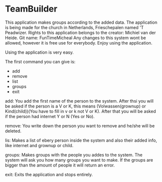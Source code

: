 # TeamBuilder
This application makes groups according to the added data. 
The application is being made for the church in Netherlands, Frieschepalen named 'T Peadwizer.
Rights to this application belongs to the creator: Michiel van der Heide. 
Git name: FunTimeMicheal
Any changes to this system wont be allowed, however it is free use for everybody.
Enjoy using the application.

Using the application is very easy.
 
The first command you can give is:
- add
- remove
- list
- groups
- exit

add:
You add the first name of the person to the system. 
After thsi you will be asked if the person is a V or K, this means (Volwassen(grownup) or Kind(child))(You have to fill in v or k not V or K).
After that you will be asked if the person had internet Y or N (Yes or No).

remove:
You write down the person you want to remove and he/she will be deleted.

lis:
Makes a list of ebery person inside the system and also their added info, like internet and grownup or child.

groups:
Makes groups  with the people you addes to the system.
The system will ask you how many groups you want to make. If the groups are bigger than the amount of people it will return an error.

exit:
Exits the application and stops entirely.


